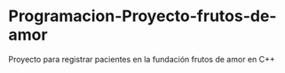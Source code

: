 # Programacion-Proyecto-frutos-de-amor
Proyecto para registrar pacientes en la fundación frutos de amor en C++
